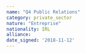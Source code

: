 ```yaml
---
name: "Q4 Public Relations"
category: private_sector
nature: "Entreprise"
nationality: IRL
alliance: 
date_signed: '2018-11-12'
---
```

    